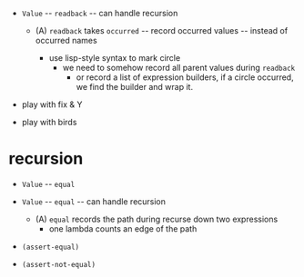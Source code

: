 - `Value` -- `readback` -- can handle recursion

  - (A) `readback` takes `occurred` -- record occurred values -- instead of occurred names

    - use lisp-style syntax to mark circle
      - we need to somehow record all parent values during `readback`
        - or record a list of expression builders,
          if a circle occurred, we find the builder and wrap it.

- play with fix & Y
- play with birds

# recursion

- `Value` -- `equal`
- `Value` -- `equal` -- can handle recursion

  - (A) `equal` records the path during recurse down two expressions
    - one lambda counts an edge of the path

- `(assert-equal)`
- `(assert-not-equal)`
